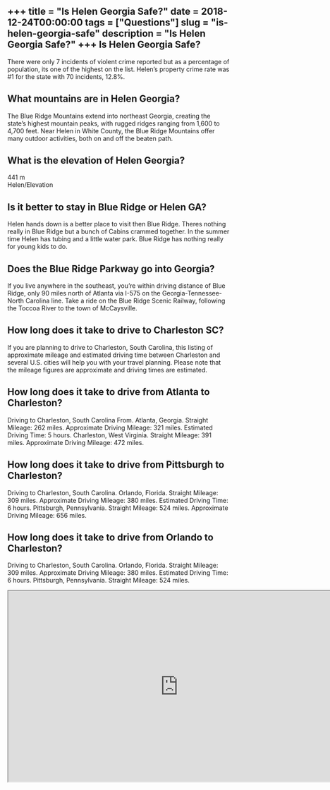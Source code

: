 +++
title = "Is Helen Georgia Safe?"
date = 2018-12-24T00:00:00
tags = ["Questions"]
slug = "is-helen-georgia-safe"
description = "Is Helen Georgia Safe?"
+++
Is Helen Georgia Safe?
----------------------

There were only 7 incidents of violent crime reported but as a percentage of population, its one of the highest on the list. Helen’s property crime rate was #1 for the state with 70 incidents, 12.8%.

What mountains are in Helen Georgia?
------------------------------------

The Blue Ridge Mountains extend into northeast Georgia, creating the state’s highest mountain peaks, with rugged ridges ranging from 1,600 to 4,700 feet. Near Helen in White County, the Blue Ridge Mountains offer many outdoor activities, both on and off the beaten path.

What is the elevation of Helen Georgia?
---------------------------------------

441 m  
Helen/Elevation

Is it better to stay in Blue Ridge or Helen GA?
-----------------------------------------------

Helen hands down is a better place to visit then Blue Ridge. Theres nothing really in Blue Ridge but a bunch of Cabins crammed together. In the summer time Helen has tubing and a little water park. Blue Ridge has nothing really for young kids to do.

Does the Blue Ridge Parkway go into Georgia?
--------------------------------------------

If you live anywhere in the southeast, you’re within driving distance of Blue Ridge, only 90 miles north of Atlanta via I-575 on the Georgia-Tennessee-North Carolina line. Take a ride on the Blue Ridge Scenic Railway, following the Toccoa River to the town of McCaysville.

How long does it take to drive to Charleston SC?
------------------------------------------------

If you are planning to drive to Charleston, South Carolina, this listing of approximate mileage and estimated driving time between Charleston and several U.S. cities will help you with your travel planning. Please note that the mileage figures are approximate and driving times are estimated.

How long does it take to drive from Atlanta to Charleston?
----------------------------------------------------------

Driving to Charleston, South Carolina From. Atlanta, Georgia. Straight Mileage: 262 miles. Approximate Driving Mileage: 321 miles. Estimated Driving Time: 5 hours. Charleston, West Virginia. Straight Mileage: 391 miles. Approximate Driving Mileage: 472 miles.

How long does it take to drive from Pittsburgh to Charleston?
-------------------------------------------------------------

Driving to Charleston, South Carolina. Orlando, Florida. Straight Mileage: 309 miles. Approximate Driving Mileage: 380 miles. Estimated Driving Time: 6 hours. Pittsburgh, Pennsylvania. Straight Mileage: 524 miles. Approximate Driving Mileage: 656 miles.

How long does it take to drive from Orlando to Charleston?
----------------------------------------------------------

Driving to Charleston, South Carolina. Orlando, Florida. Straight Mileage: 309 miles. Approximate Driving Mileage: 380 miles. Estimated Driving Time: 6 hours. Pittsburgh, Pennsylvania. Straight Mileage: 524 miles.

<iframe allow="accelerometer; autoplay; clipboard-write; encrypted-media; gyroscope; picture-in-picture" allowfullscreen="" class="__youtube_prefs__  epyt-is-override  no-lazyload" data-no-lazy="1" data-origheight="433" data-origwidth="770" data-skipgform_ajax_framebjll="" height="433" id="_ytid_52620" loading="lazy" src="https://www.youtube.com/embed/ou83pajaS4A?enablejsapi=1&autoplay=0&cc_load_policy=0&cc_lang_pref=&iv_load_policy=1&loop=0&modestbranding=0&rel=1&fs=1&playsinline=0&autohide=2&theme=dark&color=red&controls=1&" title="YouTube player" width="770"></iframe>